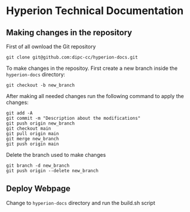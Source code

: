 # Hyperion Technical Documentation

## Making changes in the repository 

First of all ownload the Git repository

```
git clone git@github.com:dipc-cc/hyperion-docs.git
```

To make changes in the repositoy. First create a new branch inside the `hyperion-docs` directory:

```
git checkout -b new_branch

```

After making all needed changes run the following command to apply the changes:

```
git add -A
git commit -m "Description about the modifications"
git push origin new_branch
git checkout main
git pull origin main
git merge new_branch
git push origin main
```

Delete the branch used to make changes

```
git branch -d new_branch
git push origin --delete new_branch
```


## Deploy Webpage


Change to `hyperion-docs` directory and run the build.sh script

